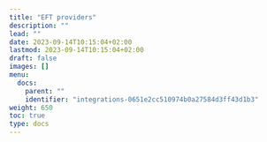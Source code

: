 ```yaml
---
title: "EFT providers"
description: ""
lead: ""
date: 2023-09-14T10:15:04+02:00
lastmod: 2023-09-14T10:15:04+02:00
draft: false
images: []
menu:
  docs:
    parent: ""
    identifier: "integrations-0651e2cc510974b0a27584d3ff43d1b3"
weight: 650
toc: true
type: docs
---
```

